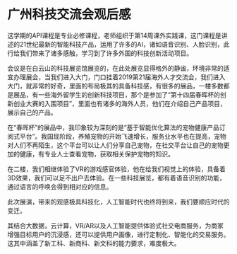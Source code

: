 # 广州科技交流会观后感
   这学期的API课程是专业必修课程，老师组织于第14周课外实践课，这门课程是讲述的21世纪最新的智能科技产品，运用了许多的AI，诸如语音识别、人脸识别，此行给我们带来了诸多感触，学习到了许多外国的科技创新活动项目。
   
   会议是在白云山的科技展览馆展览的，在此处展览显得格外的静谧，环境非常的适宜办理展会，当我们进入大门，门口挂着2019第21届海外人才交流会，我们进入大门，就非常的好奇，里面的布局极其的具备科技感，有很多的展品，一楼多数都是展品，有一些海外留学生的创新科技项目，那个是参加了“第十四届春晖杯的创新创业大赛的入围项目”，里面也有诸多的海外人员，他们在介绍自己产品项目，展示自己的产品。
   
   在“春晖杯”的展品中，我印象较为深刻的是“基于智能优化算法的宠物健康产品订阅式平台”。我国现阶段，养殖宠物的开始飞速增长，服务业水平也在提高，宠物对人们不再陌生，这个平台可以让人们分享自己宠物，在社交平台让自己的宠物更加的健康，有专业人士查看宠物，获取相关保护宠物的知识。
   
   在二楼，我们相继体验了VR的游戏感官体验，他在给我们视觉上的体验，具备着3D效果，我们可以足不出户去体验。在一些科技展览，都有着语音识别的功能，通过语言的呼唤会得到相对应的信息。
   
   此次展演，带来的观感极具科技化，人工智能时代也终将到来，我们要顺应时代的变迁。
   
   其结合大数据，云计算，VR/AR以及人工智能提供体验式社交电商服务，为商家增强目标用户的沉浸感，还可以提供用户画像，进行定制化、智能化的交易服务。这其中涵盖了新工科、新商科、新文科的能力要求，难度极大。
